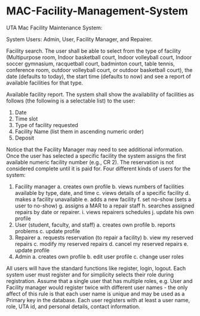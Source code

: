 # MAC-Facility-Management-System

UTA Mac Facility Maintenance System:

System Users: Admin, User, Facility Manager, and Repairer.

Facility search. The user shall be able to select from the type of facility (Multipurpose room, Indoor basketball court, Indoor volleyball court, Indoor soccer gymnasium, racquetball court, badminton court, table tennis, conference room, outdoor volleyball court, or outdoor basketball court), the date (defaults to today), the start time (defaults to now) and see a report of available facilities for that type.

Available facility report. The system shall show the availability of facilities as follows (the following is a selectable list) to the user:
1.	Date
2.	Time slot
3.	Type of facility requested
4.	Facility Name (list them in ascending numeric order)
5.	Deposit

Notice that the Facility Manager may need to see additional information.
Once the user has selected a specific facility the system assigns the first available numeric facility number (e.g., CR 2). The reservation is not considered complete until it is paid for.
Four different kinds of users for the system:
1.	Facility manager 
a.	creates own profile
b.	views numbers of facilities available by type, date, and time
c.	views details of a specific facility
d.	makes a facility unavailable
e.	adds a new facility
f.	set no-show (sets a user to no-show)
g.	assigns a MAR to a repair staff
h.	searches assigned repairs by date or repairer.
i.	views repairers schedules
j.	update his own profile
2.	User (student, faculty, and staff)
a.	creates own profile
b.	reports problems
c.	update profile
3.	Repairer
a.	requests reservation (to repair a facility)
b.	view my reserved repairs
c.	modify my reserved repairs
d.	cancel my reserved repairs
e.	update profile
4.	Admin
a.	creates own profile
b.	edit user profile
c.	change user roles

All users will have the standard functions like register, login, logout. Each system user must register and for simplicity selects their role during registration. Assume that a single user that has multiple roles, e.g. User and Facility manager would register twice with different user names - the only affect of this rule is that each user name is unique and may be used as a Primary key in the database. Each user registers with at least a user name, role, UTA id, and personal details, contact information.
